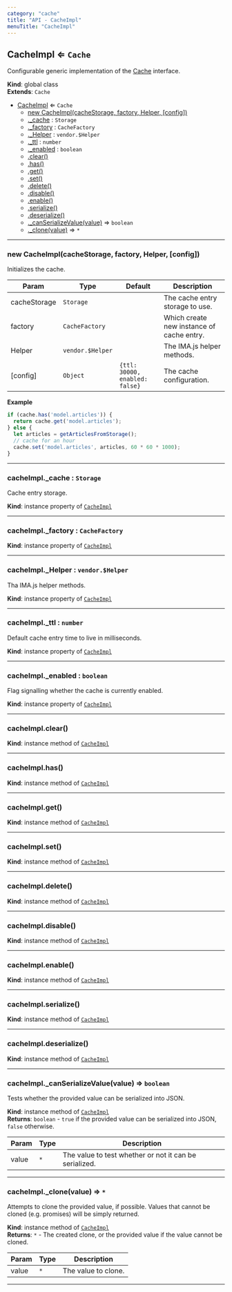 ```yaml
---
category: "cache"
title: "API - CacheImpl"
menuTitle: "CacheImpl"
---
```


## CacheImpl ⇐ <code>Cache</code>&nbsp;<a name="CacheImpl" href="https://github.com/seznam/ima/blob/v18.0.0/packages/core/src/cache/CacheImpl.js#L17" target="_blank"><span class="icon"><i class="fas fa-external-link-alt fa-xs"></i></span></a>
Configurable generic implementation of the [Cache](Cache) interface.

**Kind**: global class  
**Extends**: <code>Cache</code>  

* [CacheImpl](#CacheImpl) ⇐ <code>Cache</code>
    * [new CacheImpl(cacheStorage, factory, Helper, [config])](#new_CacheImpl_new)
    * [._cache](#CacheImpl+_cache) : <code>Storage</code>
    * [._factory](#CacheImpl+_factory) : <code>CacheFactory</code>
    * [._Helper](#CacheImpl+_Helper) : <code>vendor.$Helper</code>
    * [._ttl](#CacheImpl+_ttl) : <code>number</code>
    * [._enabled](#CacheImpl+_enabled) : <code>boolean</code>
    * [.clear()](#CacheImpl+clear)
    * [.has()](#CacheImpl+has)
    * [.get()](#CacheImpl+get)
    * [.set()](#CacheImpl+set)
    * [.delete()](#CacheImpl+delete)
    * [.disable()](#CacheImpl+disable)
    * [.enable()](#CacheImpl+enable)
    * [.serialize()](#CacheImpl+serialize)
    * [.deserialize()](#CacheImpl+deserialize)
    * [._canSerializeValue(value)](#CacheImpl+_canSerializeValue) ⇒ <code>boolean</code>
    * [._clone(value)](#CacheImpl+_clone) ⇒ <code>\*</code>


* * *

### new CacheImpl(cacheStorage, factory, Helper, [config])&nbsp;<a name="new_CacheImpl_new"></a>
Initializes the cache.


| Param | Type | Default | Description |
| --- | --- | --- | --- |
| cacheStorage | <code>Storage</code> |  | The cache entry storage to use. |
| factory | <code>CacheFactory</code> |  | Which create new instance of cache entry. |
| Helper | <code>vendor.$Helper</code> |  | The IMA.js helper methods. |
| [config] | <code>Object</code> | <code>{ttl: 30000, enabled: false}</code> | The cache configuration. |

**Example**  
```js
if (cache.has('model.articles')) {
  return cache.get('model.articles');
} else {
  let articles = getArticlesFromStorage();
  // cache for an hour
  cache.set('model.articles', articles, 60 * 60 * 1000);
}
```

* * *

### cacheImpl.\_cache : <code>Storage</code>&nbsp;<a name="CacheImpl+_cache" href="https://github.com/seznam/ima/blob/v18.0.0/packages/core/src/cache/CacheImpl.js#L40" target="_blank"><span class="icon"><i class="fas fa-external-link-alt fa-xs"></i></span></a>
Cache entry storage.

**Kind**: instance property of [<code>CacheImpl</code>](#CacheImpl)  

* * *

### cacheImpl.\_factory : <code>CacheFactory</code>&nbsp;<a name="CacheImpl+_factory" href="https://github.com/seznam/ima/blob/v18.0.0/packages/core/src/cache/CacheImpl.js#L45" target="_blank"><span class="icon"><i class="fas fa-external-link-alt fa-xs"></i></span></a>
**Kind**: instance property of [<code>CacheImpl</code>](#CacheImpl)  

* * *

### cacheImpl.\_Helper : <code>vendor.$Helper</code>&nbsp;<a name="CacheImpl+_Helper" href="https://github.com/seznam/ima/blob/v18.0.0/packages/core/src/cache/CacheImpl.js#L52" target="_blank"><span class="icon"><i class="fas fa-external-link-alt fa-xs"></i></span></a>
Tha IMA.js helper methods.

**Kind**: instance property of [<code>CacheImpl</code>](#CacheImpl)  

* * *

### cacheImpl.\_ttl : <code>number</code>&nbsp;<a name="CacheImpl+_ttl" href="https://github.com/seznam/ima/blob/v18.0.0/packages/core/src/cache/CacheImpl.js#L59" target="_blank"><span class="icon"><i class="fas fa-external-link-alt fa-xs"></i></span></a>
Default cache entry time to live in milliseconds.

**Kind**: instance property of [<code>CacheImpl</code>](#CacheImpl)  

* * *

### cacheImpl.\_enabled : <code>boolean</code>&nbsp;<a name="CacheImpl+_enabled" href="https://github.com/seznam/ima/blob/v18.0.0/packages/core/src/cache/CacheImpl.js#L66" target="_blank"><span class="icon"><i class="fas fa-external-link-alt fa-xs"></i></span></a>
Flag signalling whether the cache is currently enabled.

**Kind**: instance property of [<code>CacheImpl</code>](#CacheImpl)  

* * *

### cacheImpl.clear()&nbsp;<a name="CacheImpl+clear" href="https://github.com/seznam/ima/blob/v18.0.0/packages/core/src/cache/CacheImpl.js#L72" target="_blank"><span class="icon"><i class="fas fa-external-link-alt fa-xs"></i></span></a>
**Kind**: instance method of [<code>CacheImpl</code>](#CacheImpl)  

* * *

### cacheImpl.has()&nbsp;<a name="CacheImpl+has" href="https://github.com/seznam/ima/blob/v18.0.0/packages/core/src/cache/CacheImpl.js#L79" target="_blank"><span class="icon"><i class="fas fa-external-link-alt fa-xs"></i></span></a>
**Kind**: instance method of [<code>CacheImpl</code>](#CacheImpl)  

* * *

### cacheImpl.get()&nbsp;<a name="CacheImpl+get" href="https://github.com/seznam/ima/blob/v18.0.0/packages/core/src/cache/CacheImpl.js#L97" target="_blank"><span class="icon"><i class="fas fa-external-link-alt fa-xs"></i></span></a>
**Kind**: instance method of [<code>CacheImpl</code>](#CacheImpl)  

* * *

### cacheImpl.set()&nbsp;<a name="CacheImpl+set" href="https://github.com/seznam/ima/blob/v18.0.0/packages/core/src/cache/CacheImpl.js#L110" target="_blank"><span class="icon"><i class="fas fa-external-link-alt fa-xs"></i></span></a>
**Kind**: instance method of [<code>CacheImpl</code>](#CacheImpl)  

* * *

### cacheImpl.delete()&nbsp;<a name="CacheImpl+delete" href="https://github.com/seznam/ima/blob/v18.0.0/packages/core/src/cache/CacheImpl.js#L126" target="_blank"><span class="icon"><i class="fas fa-external-link-alt fa-xs"></i></span></a>
**Kind**: instance method of [<code>CacheImpl</code>](#CacheImpl)  

* * *

### cacheImpl.disable()&nbsp;<a name="CacheImpl+disable" href="https://github.com/seznam/ima/blob/v18.0.0/packages/core/src/cache/CacheImpl.js#L133" target="_blank"><span class="icon"><i class="fas fa-external-link-alt fa-xs"></i></span></a>
**Kind**: instance method of [<code>CacheImpl</code>](#CacheImpl)  

* * *

### cacheImpl.enable()&nbsp;<a name="CacheImpl+enable" href="https://github.com/seznam/ima/blob/v18.0.0/packages/core/src/cache/CacheImpl.js#L141" target="_blank"><span class="icon"><i class="fas fa-external-link-alt fa-xs"></i></span></a>
**Kind**: instance method of [<code>CacheImpl</code>](#CacheImpl)  

* * *

### cacheImpl.serialize()&nbsp;<a name="CacheImpl+serialize" href="https://github.com/seznam/ima/blob/v18.0.0/packages/core/src/cache/CacheImpl.js#L148" target="_blank"><span class="icon"><i class="fas fa-external-link-alt fa-xs"></i></span></a>
**Kind**: instance method of [<code>CacheImpl</code>](#CacheImpl)  

* * *

### cacheImpl.deserialize()&nbsp;<a name="CacheImpl+deserialize" href="https://github.com/seznam/ima/blob/v18.0.0/packages/core/src/cache/CacheImpl.js#L185" target="_blank"><span class="icon"><i class="fas fa-external-link-alt fa-xs"></i></span></a>
**Kind**: instance method of [<code>CacheImpl</code>](#CacheImpl)  

* * *

### cacheImpl.\_canSerializeValue(value) ⇒ <code>boolean</code>&nbsp;<a name="CacheImpl+_canSerializeValue" href="https://github.com/seznam/ima/blob/v18.0.0/packages/core/src/cache/CacheImpl.js#L204" target="_blank"><span class="icon"><i class="fas fa-external-link-alt fa-xs"></i></span></a>
Tests whether the provided value can be serialized into JSON.

**Kind**: instance method of [<code>CacheImpl</code>](#CacheImpl)  
**Returns**: <code>boolean</code> - `true` if the provided value can be serialized into JSON,
        `false` otherwise.  

| Param | Type | Description |
| --- | --- | --- |
| value | <code>\*</code> | The value to test whether or not it can be serialized. |


* * *

### cacheImpl.\_clone(value) ⇒ <code>\*</code>&nbsp;<a name="CacheImpl+_clone" href="https://github.com/seznam/ima/blob/v18.0.0/packages/core/src/cache/CacheImpl.js#L256" target="_blank"><span class="icon"><i class="fas fa-external-link-alt fa-xs"></i></span></a>
Attempts to clone the provided value, if possible. Values that cannot be
cloned (e.g. promises) will be simply returned.

**Kind**: instance method of [<code>CacheImpl</code>](#CacheImpl)  
**Returns**: <code>\*</code> - The created clone, or the provided value if the value cannot be
        cloned.  

| Param | Type | Description |
| --- | --- | --- |
| value | <code>\*</code> | The value to clone. |


* * *

